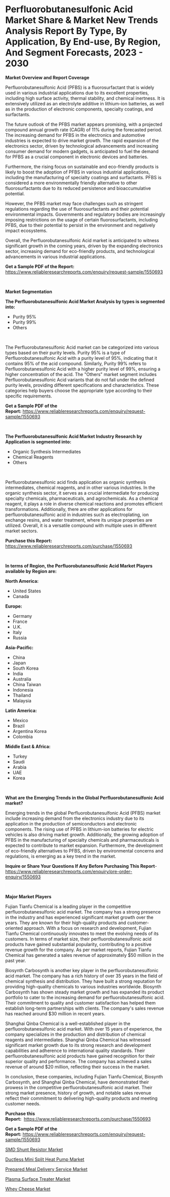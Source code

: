 <p><h1>Perfluorobutanesulfonic Acid Market Share & Market New Trends Analysis Report By Type, By Application, By End-use, By Region, And Segment Forecasts, 2023 - 2030</h1></p><p><strong>Market Overview and Report Coverage</strong></p>
<p><p>Perfluorobutanesulfonic Acid (PFBS) is a fluorosurfactant that is widely used in various industrial applications due to its excellent properties, including high surface activity, thermal stability, and chemical inertness. It is extensively utilized as an electrolyte additive in lithium-ion batteries, as well as in the production of electronic components, specialty coatings, and surfactants.</p><p>The future outlook of the PFBS market appears promising, with a projected compound annual growth rate (CAGR) of 11% during the forecasted period. The increasing demand for PFBS in the electronics and automotive industries is expected to drive market growth. The rapid expansion of the electronics sector, driven by technological advancements and increasing consumer demand for modern gadgets, is anticipated to fuel the demand for PFBS as a crucial component in electronic devices and batteries.</p><p>Furthermore, the rising focus on sustainable and eco-friendly products is likely to boost the adoption of PFBS in various industrial applications, including the manufacturing of specialty coatings and surfactants. PFBS is considered a more environmentally friendly alternative to other fluorosurfactants due to its reduced persistence and bioaccumulative potential.</p><p>However, the PFBS market may face challenges such as stringent regulations regarding the use of fluorosurfactants and their potential environmental impacts. Governments and regulatory bodies are increasingly imposing restrictions on the usage of certain fluorosurfactants, including PFBS, due to their potential to persist in the environment and negatively impact ecosystems.</p><p>Overall, the Perfluorobutanesulfonic Acid market is anticipated to witness significant growth in the coming years, driven by the expanding electronics sector, increasing demand for eco-friendly products, and technological advancements in various industrial applications.</p></p>
<p><strong>Get a Sample PDF of the Report:</strong> <a href="https://www.reliableresearchreports.com/enquiry/request-sample/1550693">https://www.reliableresearchreports.com/enquiry/request-sample/1550693</a></p>
<p>&nbsp;</p>
<p><strong>Market Segmentation</strong></p>
<p><strong>The Perfluorobutanesulfonic Acid Market Analysis by types is segmented into:</strong></p>
<p><ul><li>Purity 95%</li><li>Purity 99%</li><li>Others</li></ul></p>
<p>&nbsp;</p>
<p><p>The Perfluorobutanesulfonic Acid market can be categorized into various types based on their purity levels. Purity 95% is a type of Perfluorobutanesulfonic Acid with a purity level of 95%, indicating that it contains 95% of the acid compound. Similarly, Purity 99% refers to Perfluorobutanesulfonic Acid with a higher purity level of 99%, ensuring a higher concentration of the acid. The "Others" market segment includes Perfluorobutanesulfonic Acid variants that do not fall under the defined purity levels, providing different specifications and characteristics. These categories help buyers choose the appropriate type according to their specific requirements.</p></p>
<p><strong>Get a Sample PDF of the Report:</strong>&nbsp;<a href="https://www.reliableresearchreports.com/enquiry/request-sample/1550693">https://www.reliableresearchreports.com/enquiry/request-sample/1550693</a></p>
<p>&nbsp;</p>
<p><strong>The Perfluorobutanesulfonic Acid Market Industry Research by Application is segmented into:</strong></p>
<p><ul><li>Organic Synthesis Intermediates</li><li>Chemical Reagents</li><li>Others</li></ul></p>
<p>&nbsp;</p>
<p><p>Perfluorobutanesulfonic acid finds application as organic synthesis intermediates, chemical reagents, and in other various industries. In the organic synthesis sector, it serves as a crucial intermediate for producing specialty chemicals, pharmaceuticals, and agrochemicals. As a chemical reagent, it plays a role in diverse chemical reactions and promotes efficient transformations. Additionally, there are other applications for perfluorobutanesulfonic acid in industries such as electroplating, ion exchange resins, and water treatment, where its unique properties are utilized. Overall, it is a versatile compound with multiple uses in different market sectors.</p></p>
<p><strong>Purchase this Report:</strong>&nbsp; <a href="https://www.reliableresearchreports.com/purchase/1550693">https://www.reliableresearchreports.com/purchase/1550693</a></p>
<p>&nbsp;</p>
<p><strong>In terms of Region, the Perfluorobutanesulfonic Acid Market Players available by Region are:</strong></p>
<p>
    <p> <strong> North America: </strong>
        <ul>
            <li>United States</li>
            <li>Canada</li>
        </ul>
        </p> 
    <p> <strong> Europe: </strong>
        <ul>
            <li>Germany</li>
            <li>France</li>
            <li>U.K.</li>
            <li>Italy</li>
            <li>Russia</li>
        </ul>
        </p> 
    <p> <strong> Asia-Pacific: </strong>
        <ul>
            <li>China</li>
            <li>Japan</li>
            <li>South Korea</li>
            <li>India</li>
            <li>Australia</li>
            <li>China Taiwan</li>
            <li>Indonesia</li>
            <li>Thailand</li>
            <li>Malaysia</li>
        </ul>
        </p> 
    <p> <strong> Latin America: </strong>
        <ul>
            <li>Mexico</li>
            <li>Brazil</li>
            <li>Argentina Korea</li>
            <li>Colombia</li>
        </ul>
        </p> 
    <p> <strong> Middle East & Africa: </strong>
        <ul>
            <li>Turkey</li>
            <li>Saudi</li>
            <li>Arabia</li>
            <li>UAE</li>
            <li>Korea</li>
        </ul>
    </p>
    </p>
<p>&nbsp;</p>
<p><strong>What are the Emerging Trends in the Global Perfluorobutanesulfonic Acid market?</strong></p>
<p><p>Emerging trends in the global Perfluorobutanesulfonic Acid (PFBS) market include increasing demand from the electronics industry due to its application in the production of semiconductors and electronic components. The rising use of PFBS in lithium-ion batteries for electric vehicles is also driving market growth. Additionally, the growing adoption of PFBS in the manufacturing of specialty chemicals and pharmaceuticals is expected to contribute to market expansion. Furthermore, the development of eco-friendly alternatives to PFBS, driven by environmental concerns and regulations, is emerging as a key trend in the market.</p></p>
<p><strong>Inquire or Share Your Questions If Any Before Purchasing This Report</strong>- <a href="https://www.reliableresearchreports.com/enquiry/pre-order-enquiry/1550693">https://www.reliableresearchreports.com/enquiry/pre-order-enquiry/1550693</a></p>
<p>&nbsp;</p>
<p><strong>Major Market Players</strong></p>
<p><p>Fujian Tianfu Chemical is a leading player in the competitive perfluorobutanesulfonic acid market. The company has a strong presence in the industry and has experienced significant market growth over the years. They are known for their high-quality products and customer-oriented approach. With a focus on research and development, Fujian Tianfu Chemical continuously innovates to meet the evolving needs of its customers. In terms of market size, their perfluorobutanesulfonic acid products have gained substantial popularity, contributing to a positive revenue growth for the company. As per market reports, Fujian Tianfu Chemical has generated a sales revenue of approximately $50 million in the past year.</p><p>Biosynth Carbosynth is another key player in the perfluorobutanesulfonic acid market. The company has a rich history of over 35 years in the field of chemical synthesis and distribution. They have built a strong reputation for providing high-quality chemicals to various industries worldwide. Biosynth Carbosynth has shown steady market growth and has expanded its product portfolio to cater to the increasing demand for perfluorobutanesulfonic acid. Their commitment to quality and customer satisfaction has helped them establish long-term partnerships with clients. The company's sales revenue has reached around $30 million in recent years.</p><p>Shanghai Qinba Chemical is a well-established player in the perfluorobutanesulfonic acid market. With over 15 years of experience, the company specializes in the production and distribution of chemical reagents and intermediates. Shanghai Qinba Chemical has witnessed significant market growth due to its strong research and development capabilities and adherence to international quality standards. Their perfluorobutanesulfonic acid products have gained recognition for their superior quality and performance. The company has achieved a sales revenue of around $20 million, reflecting their success in the market.</p><p>In conclusion, these companies, including Fujian Tianfu Chemical, Biosynth Carbosynth, and Shanghai Qinba Chemical, have demonstrated their prowess in the competitive perfluorobutanesulfonic acid market. Their strong market presence, history of growth, and notable sales revenue reflect their commitment to delivering high-quality products and meeting customer needs.</p></p>
<p><strong>Purchase this Report:</strong>&nbsp;&nbsp;<a href="https://www.reliableresearchreports.com/purchase/1550693">https://www.reliableresearchreports.com/purchase/1550693</a></p>
<p></p>
<p><strong>Get a Sample PDF of the Report:</strong>&nbsp;<a href="https://www.reliableresearchreports.com/enquiry/request-sample/1550693">https://www.reliableresearchreports.com/enquiry/request-sample/1550693</a></p>
<p><p><a href="https://medium.com/@soledadroob625/smd-shunt-resistor-market-insight-market-trends-growth-forecasted-from-2023-to-2030-a1b610299c3c">SMD Shunt Resistor Market</a></p><p><a href="https://medium.com/@truly.fight.must/analyzing-ductless-mini-split-heat-pump-market-global-industry-perspective-and-forecast-2023-to-7db84c4f5b90">Ductless Mini Split Heat Pump Market</a></p><p><a href="https://medium.com/@donaldmendez2018/decoding-prepared-meal-delivery-service-market-metrics-market-share-trends-and-growth-patterns-b7c44bc9f6c0">Prepared Meal Delivery Service Market</a></p><p><a href="https://medium.com/@late.bean.frame/plasma-surface-treater-market-furnishes-information-on-market-share-market-trends-and-market-ba818a6a8d23">Plasma Surface Treater Market</a></p><p><a href="https://medium.com/@kennethjensen27/decoding-whey-cheese-market-metrics-market-share-trends-and-growth-patterns-e2cddd35a388">Whey Cheese Market</a></p></p>